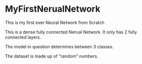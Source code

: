 # MyFirstNerualNetwork
This is my first ever Neural Network from Scratch

This is a dense fully connected Nerual Network. It only has 2 fully connected layers.

The model in question determines between 3 classes.

The dataset is made up of "random" numbers.

